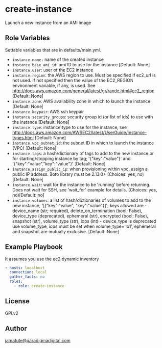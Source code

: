 # create-instance

Launch a new instance from an AMI image


## Role Variables

Settable variables that are in defaults/main.yml.

* `instance.name`   : name of the created instance
* `instance.base_ami_id`: ami ID to use for the instance [Default: None]
* `instance.user`: user of the EC2 instance 
* `instance.region`: the AWS region to use.  Must be specified if ec2_url is not used. If not specified then the value of the EC2_REGION environment variable, if any, is used. See http://docs.aws.amazon.com/general/latest/gr/rande.html#ec2_region [Default: None]
* `instance.zone`: AWS availability zone in which to launch the instance [Default: None]
* `instance.keypair`: AWS ssh keypair
* `instance.security_groups`: security group id (or list of ids) to use with the instance [Default: None]
* `instance.type`: instance type to use for the instance, see http://docs.aws.amazon.com/AWSEC2/latest/UserGuide/instance-types.html [Default: None]
* `instance.vpc_subnet_id`: the subnet ID in which to launch the instance (VPC) [Default: None]
* `instance.tags`: a hash/dictionary of tags to add to the new instance or for starting/stopping instance by tag; '{"key":"value"}' and '{"key":"value","key":"value"}' [Default: None]
* `instance.assign_public_ip`: when provisioning within vpc, assign a public IP address. Boto library must be 2.13.0+ (Choices: yes, no)[Default: None]
* `instance.wait`: wait for the instance to be 'running' before returning.  Does not wait for SSH, see 'wait_for' example for details.  (Choices: yes, no)[Default: no]
* `instance.volumes`: a list of hash/dictionaries of volumes to add to the new instance; '[{"key":"value", "key":"value"}]'; keys allowed are - device_name (str; required), delete_on_termination (bool; False), device_type (deprecated), ephemeral (str), encrypted (bool; False), snapshot (str), volume_type (str), iops (int) - device_type is deprecated use volume_type, iops must be set when volume_type='io1', ephemeral and snapshot are mutually exclusive.  [Default: None]

## Example Playbook

It assumes you use the ec2 dynamic inventory

```yaml
- hosts: localhost
  connection: local
  gather_facts: no
  roles:
    - role: create-instance
```

## License

GPLv2

## Author

jamatute@paradigmadigital.com
